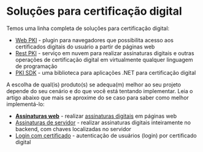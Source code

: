 ﻿# Soluções para certificação digital

Temos uma linha completa de soluções para certificação digital:

* [Web PKI](../web-pki/index.md) - plugin para navegadores que possibilita acesso aos certificados digitais do usuário a partir de páginas web
* [Rest PKI](../rest-pki/index.md) - serviço em nuvem para realizar assinaturas digitais e outras operações de certificação digital em virtualmente qualquer linguagem de programação
* [PKI SDK](../pki-sdk/index.md) - uma biblioteca para aplicações .NET para certificação digital

A escolha de qual(is) produto(s) se adequa(m) melhor ao seu projeto depende do seu cenário e do que você está tentando
implementar. Leia o artigo abaixo que mais se aproxime do se caso para saber como melhor implementá-lo:

* **[Assinaturas web](web-signatures/index.md)** - realizar [assinaturas digitais](signatures.md) em páginas web
* [Assinaturas de servidor](server-signatures.md) - realizar assinaturas digitais inteiramente no backend, com chaves localizadas no servidor
* [Login com certificado](cert-auth.md) - autenticação de usuários (login) por certificado digital
